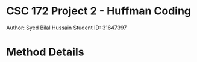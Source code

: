 # CSC 172 Project 2 - Huffman Coding
Author: Syed Bilal Hussain
Student ID: 31647397

# Method Details
